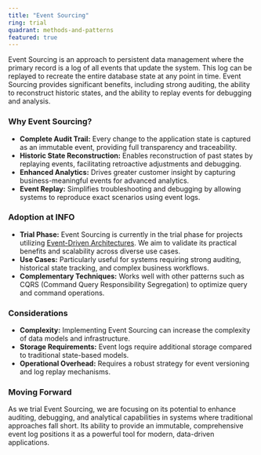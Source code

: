 ```yaml
---
title: "Event Sourcing"
ring: trial
quadrant: methods-and-patterns
featured: true
---
```


Event Sourcing is an approach to persistent data management where the primary record is a log of all events that update the system. This log can be replayed to recreate the entire database state at any point in time. Event Sourcing provides significant benefits, including strong auditing, the ability to reconstruct historic states, and the ability to replay events for debugging and analysis.

### Why Event Sourcing?

- **Complete Audit Trail:** Every change to the application state is captured as an immutable event, providing full transparency and traceability.
- **Historic State Reconstruction:** Enables reconstruction of past states by replaying events, facilitating retroactive adjustments and debugging.
- **Enhanced Analytics:** Drives greater customer insight by capturing business-meaningful events for advanced analytics.
- **Event Replay:** Simplifies troubleshooting and debugging by allowing systems to reproduce exact scenarios using event logs.

### Adoption at INFO

- **Trial Phase:** Event Sourcing is currently in the trial phase for projects utilizing [Event-Driven Architectures](event-driven-architecture.html). We aim to validate its practical benefits and scalability across diverse use cases.
- **Use Cases:** Particularly useful for systems requiring strong auditing, historical state tracking, and complex business workflows.
- **Complementary Techniques:** Works well with other patterns such as CQRS (Command Query Responsibility Segregation) to optimize query and command operations.

### Considerations

- **Complexity:** Implementing Event Sourcing can increase the complexity of data models and infrastructure.
- **Storage Requirements:** Event logs require additional storage compared to traditional state-based models.
- **Operational Overhead:** Requires a robust strategy for event versioning and log replay mechanisms.

### Moving Forward

As we trial Event Sourcing, we are focusing on its potential to enhance auditing, debugging, and analytical capabilities in systems where traditional approaches fall short. Its ability to provide an immutable, comprehensive event log positions it as a powerful tool for modern, data-driven applications.